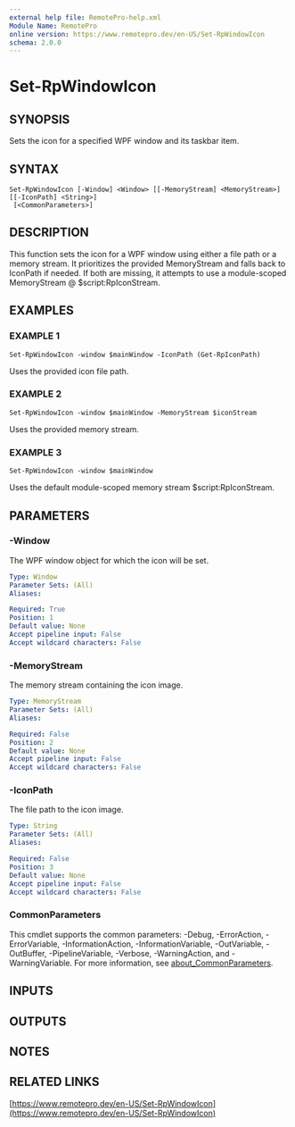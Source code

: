 ```yaml
---
external help file: RemotePro-help.xml
Module Name: RemotePro
online version: https://www.remotepro.dev/en-US/Set-RpWindowIcon
schema: 2.0.0
---
```


# Set-RpWindowIcon

## SYNOPSIS
Sets the icon for a specified WPF window and its taskbar item.

## SYNTAX

```
Set-RpWindowIcon [-Window] <Window> [[-MemoryStream] <MemoryStream>] [[-IconPath] <String>]
 [<CommonParameters>]
```

## DESCRIPTION
This function sets the icon for a WPF window using either a file path or a memory stream.
It prioritizes the provided MemoryStream and falls back to IconPath if needed.
If both are missing, it attempts to use a module-scoped MemoryStream @ $script:RpIconStream.

## EXAMPLES

### EXAMPLE 1
```
Set-RpWindowIcon -window $mainWindow -IconPath (Get-RpIconPath)
```

Uses the provided icon file path.

### EXAMPLE 2
```
Set-RpWindowIcon -window $mainWindow -MemoryStream $iconStream
```

Uses the provided memory stream.

### EXAMPLE 3
```
Set-RpWindowIcon -window $mainWindow
```

Uses the default module-scoped memory stream $script:RpIconStream.

## PARAMETERS

### -Window
The WPF window object for which the icon will be set.

```yaml
Type: Window
Parameter Sets: (All)
Aliases:

Required: True
Position: 1
Default value: None
Accept pipeline input: False
Accept wildcard characters: False
```

### -MemoryStream
The memory stream containing the icon image.

```yaml
Type: MemoryStream
Parameter Sets: (All)
Aliases:

Required: False
Position: 2
Default value: None
Accept pipeline input: False
Accept wildcard characters: False
```

### -IconPath
The file path to the icon image.

```yaml
Type: String
Parameter Sets: (All)
Aliases:

Required: False
Position: 3
Default value: None
Accept pipeline input: False
Accept wildcard characters: False
```

### CommonParameters
This cmdlet supports the common parameters: -Debug, -ErrorAction, -ErrorVariable, -InformationAction, -InformationVariable, -OutVariable, -OutBuffer, -PipelineVariable, -Verbose, -WarningAction, and -WarningVariable. For more information, see [about_CommonParameters](http://go.microsoft.com/fwlink/?LinkID=113216).

## INPUTS

## OUTPUTS

## NOTES

## RELATED LINKS

[https://www.remotepro.dev/en-US/Set-RpWindowIcon](https://www.remotepro.dev/en-US/Set-RpWindowIcon)

